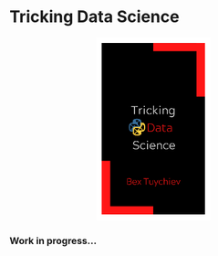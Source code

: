 # Tricking Data Science

<p style="text-align:center;">
    <img src="images/cover.png" width=200 height=320" alt="Tricking data science logo">
</p>

### Work in progress...
